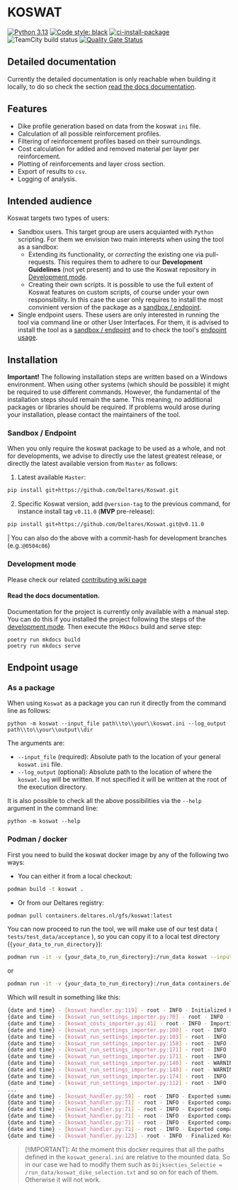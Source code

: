 # KOSWAT
[![Python 3.13](https://img.shields.io/badge/Python-3.13-blue.svg)](https://www.python.org/downloads/release/python-3135/)
[![Code style: black](https://img.shields.io/badge/code%20style-black-000000.svg)](https://github.com/psf/black)
[![ci-install-package](https://github.com/Deltares/Koswat/actions/workflows/ci_installation.yml/badge.svg)](https://github.com/Deltares/Koswat/actions/workflows/ci_installation.yml)
![TeamCity build status](https://dpcbuild.deltares.nl/app/rest/builds/buildType:id:Koswat_ContinuousIntegrationBuild_RunFastTests/statusIcon.svg)
[![Quality Gate Status](https://sonarcloud.io/api/project_badges/measure?project=Deltares_Koswat&metric=alert_status&token=87fdd0648c19800b4b5fc11334461a7fb602bf20)](https://sonarcloud.io/summary/new_code?id=Deltares_Koswat)
<!-- ![GitHub release (latest by date)](https://img.shields.io/github/v/release/Deltares/Koswat)
![GitHub tag (latest by date)](https://img.shields.io/github/v/tag/Deltares/Koswat) -->
<!-- [![Open in GitHub Codespaces](https://github.com/codespaces/badge.svg)](https://codespaces.new/Deltares/Koswat?quickstart=1) -->

## Detailed documentation

Currently the detailed documentation is only reachable when building it locally, to do so check the section [read the docs documentation](#read-the-docs-documentation).

## Features

- Dike profile generation based on data from the koswat `ini` file.
- Calculation of all possible reinforcement profiles.
- Filtering of reinforcement profiles based on their surroundings.
- Cost calculation for added and removed material per layer per reinforcement.
- Plotting of reinforcements and layer cross section.
- Export of results to `csv`.
- Logging of analysis.

## Intended audience
Koswat targets two types of users:
- Sandbox users. This target group are users acquianted with `Python` scripting. For them we envision two main interests when using the tool as a sandbox:
    - Extending its functionality, or _correcting_ the existing one via pull-requests. This requires them to adhere to our __Development Guidelines__ (not yet present) and to use the Koswat repository in [Development mode](#development-mode).
    - Creating their own scripts. It is possible to use the full extent of Koswat features on custom scripts, of course under your own responsibility. In this case the user only requires to install the most convinient version of the package as a [sandbox / endpoint](#sandbox--endpoint).
- Single endpoint users. These users are only interested in running the tool via command line or other User Interfaces. For them, it is advised to install the tool as a [sandbox / endpoint](#sandbox--endpoint) and to check the tool's [endpoint usage](#endpoint-usage).


## Installation

__Important!__ The following installation steps are written based on a Windows environment. When using other systems (which should be possible) it might be required to use different commands. However, the fundamental of the installation steps should remain the same. This meaning, no additional packages or libraries should be required. If problems would arose during your installation, please contact the maintainers of the tool.

### Sandbox / Endpoint

When you only require the koswat package to be used as a whole, and not for developments, we advise to directly use the latest greatest release, or directly the latest available version from `Master` as follows:

1. Latest available `Master`:
```bash
pip install git+https://github.com/Deltares/Koswat.git
```

2. Specific Koswat version, add `@version-tag` to the previous command, for instance install tag `v0.11.0` (__MVP__ pre-release):
```bash
pip install git+https://github.com/Deltares/Koswat.git@v0.11.0
```
| You can also do the above with a commit-hash for development branches (e.g.:`@0504c06`)



### Development mode

Please check our related [contributing wiki page](https://github.com/Deltares/Koswat/wiki/Contributing)

#### Read the docs documentation.

Documentation for the project is currently only available with a manual step. You can do this if you installed the project following the steps of the [development mode](#development-mode). Then execute the `MkDocs` build and serve step:
```cli
poetry run mkdocs build
poetry run mkdocs serve
```

## Endpoint usage
 
### As a package
When using `Koswat` as a package you can run it directly from the command line as follows:

```cli
python -m koswat --input_file path\\to\\your\\koswat.ini --log_output path\\to\\your\\output\\dir
```
The arguments are:
- `--input_file` (required): Absolute path to the location of your general `koswat.ini` file.
- `--log_output` (optional): Absolute path to the location of where the `koswat.log` will be written. If not specified it will be written at the root of the execution directory.

It is also possible to check all the above possibilities via the `--help` argument in the command line:
```cli
python -m koswat --help
```

### Podman / docker

First you need to build the koswat docker image by any of the following two ways:

- You can either it from a local checkout:
```bash
podman build -t koswat .
```
- Or from our Deltares registry:
```bash
podman pull containers.deltares.nl/gfs/koswat:latest
```

You can now proceed to run the tool, we will make use of our test data ( `tests/test_data/acceptance` ), so you can copy it to a local test directory (`{your_data_to_run_directory}`):

```bash
podman run -it -v {your_data_to_run_directory}:/run_data koswat --input_file /run_data/koswat_general.ini
```
or

```bash
podman run -it -v {your_data_to_run_directory}:/run_data containers.deltares.nl/gfs/koswat:latest --input_file /run_data/koswat_general.ini
```

Which will result in something like this:
```bash
{date and time} - [koswat_handler.py:119] - root - INFO - Initialized Koswat.                                                                                             
{date and time} - [koswat_run_settings_importer.py:70] - root - INFO - Importing INI configuration from /test_data/koswat_general.ini                                     
{date and time} - [koswat_costs_importer.py:41] - root - INFO - Importing costs settings from /test_data/koswat_costs.ini.                                                
{date and time} - [koswat_run_settings_importer.py:100] - root - INFO - Importing INI configuration completed.                                                            
{date and time} - [koswat_run_settings_importer.py:103] - root - INFO - Mapping data to Koswat Settings
{date and time} - [koswat_run_settings_importer.py:158] - root - INFO - Creating scenarios for profile 10-1-1-A-1-A.
{date and time} - [koswat_run_settings_importer.py:171] - root - INFO - Created sub scenario Scenario1.
{date and time} - [koswat_run_settings_importer.py:171] - root - INFO - Created sub scenario Scenario2.
{date and time} - [koswat_run_settings_importer.py:140] - root - WARNING - No scenario found for selected section 10-1-2-A-1-A.
{date and time} - [koswat_run_settings_importer.py:140] - root - WARNING - No scenario found for selected section 10-1-3-A-1-B-1.
{date and time} - [koswat_run_settings_importer.py:174] - root - INFO - Finished generating koswat scenarios. A total of 2 scenarios were created.
{date and time} - [koswat_run_settings_importer.py:112] - root - INFO - Settings import completed.
...
{date and time} - [koswat_handler.py:59] - root - INFO - Exported summary results to: /test_data/results_output/dike_10-1-1-A-1-A/scenario_scenario2
{date and time} - [koswat_handler.py:71] - root - INFO - Exported comparison plots to: /test_data/results_output/dike_10-1-1-A-1-A/scenario_scenario2
{date and time} - [koswat_handler.py:71] - root - INFO - Exported comparison plots to: /test_data/results_output/dike_10-1-1-A-1-A/scenario_scenario2
{date and time} - [koswat_handler.py:71] - root - INFO - Exported comparison plots to: /test_data/results_output/dike_10-1-1-A-1-A/scenario_scenario2
{date and time} - [koswat_handler.py:71] - root - INFO - Exported comparison plots to: /test_data/results_output/dike_10-1-1-A-1-A/scenario_scenario2
{date and time} - [koswat_handler.py:71] - root - INFO - Exported comparison plots to: /test_data/results_output/dike_10-1-1-A-1-A/scenario_scenario2
{date and time} - [koswat_handler.py:123] - root - INFO - Finalized Koswat.
```

> [!IMPORTANT]:
> At the moment this docker requires that all the paths defined in the `koswat_general.ini` are relative to the mounted data. So in our case we  had to modify them such as `Dijksecties_Selectie = /run_data/koswat_dike_selection.txt` and so on for each of them.
> Otherwise it will not work.